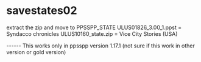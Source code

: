 # savestates02
extract the zip and move to PPSSPP_STATE
ULUS01826_3.00_1.ppst = Syndacco chronicles
ULUS10160_state.zip = Vice City Stories (USA)

------ This works only in ppsspp version 1.17.1 (not sure if this work in other version or gold version)
